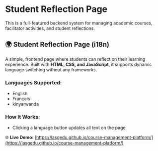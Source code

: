 # Student Reflection Page

This is a full-featured backend system for managing academic courses, facilitator activities, and student reflections.

## 🌍 Student Reflection Page (i18n)

A simple, frontend page where students can reflect on their learning experience. Built with **HTML, CSS, and JavaScript**, it supports dynamic language switching without any frameworks.

### Languages Supported:
- English
- Français
- kinyarwanda

### How It Works:
- Clicking a language button updates all text on the page

🌐 **Live Demo:** [https://lasgedu.github.io/course-management-platform/](https://lasgedu.github.io/course-management-platform/)